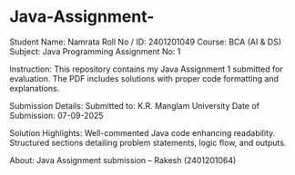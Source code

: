 # Java-Assignment-
Student Name: Namrata 
Roll No / ID: 2401201049
Course: BCA (AI &amp; DS) 
Subject: Java Programming 
Assignment No: 1

Instruction:
This repository contains my Java Assignment 1 submitted for evaluation.
The PDF includes solutions with proper code formatting and explanations.

Submission Details:
Submitted to: K.R. Manglam University
Date of Submission: 07-09-2025

Solution Highlights: 
Well-commented Java code enhancing readability.
Structured sections detailing problem statements, logic flow, and outputs.

About:
Java Assignment submission – Rakesh (2401201064)
